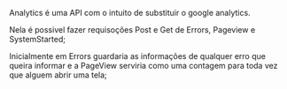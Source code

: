 Analytics é uma API com o intuito de substituir o google analytics.

Nela é possivel fazer requisoções Post e Get de Errors, Pageview e SystemStarted;

Inicialmente em Errors guardaria as informações de qualquer erro que queira informar e a PageView serviria como uma contagem para toda vez que alguem abrir uma tela;

